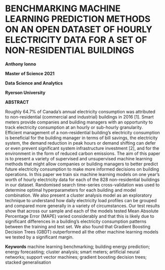 # BENCHMARKING MACHINE LEARNING PREDICTION METHODS ON AN OPEN DATASET OF HOURLY ELECTRICITY DATA FOR A SET OF NON-RESIDENTIAL BUILDINGS

**Anthony Ionno** 

**Master of Science 2021**

**Data Science and Analytics**

**Ryerson University** 

**ABSTRACT**

Roughly 64.7% of Canada’s annual electricity consumption was attributed to non-residential (commercial and industrial) buildings in 2016 [1]. Smart meters provide companies and building managers with an opportunity to track electricity consumption at an hourly or sub-hourly granularity. Efficient management of a non-residential building’s electricity consumption is beneficial for the building manager in terms of bill savings, the electricity system, the demand reduction in peak hours or demand shifting can defer or even prevent significant system infrastructure investment [2], and for the environment in the form of reduced carbon emissions. The aim of this paper is to present a variety of supervised and unsupervised machine learning methods that might allow companies or building managers to better predict future electricity consumption to make more informed decisions on building operations. In this paper we train six machine learning models on one year’s worth of hourly electricity data for each of the 828 non-residential buildings in our dataset. Randomised search time-series cross-validation was used to determine optimal hyperparameters for each building and model combination. We also present a cluster analysis model as an exploratory technique to understand how daily electricity load profiles can be grouped and compared more generally in a variety of circumstances. Our test results show that across our sample and each of the models tested Mean Absolute Percentage Error (MAPE) varied considerably and that this is likely due to significant differences in a building’s electricity consumption patterns between the training and test set. We also found that Gradient Boosting Decision Trees (GBDT) outperformed all the other machine learning models we tested by a significant margin.

**Keywords**
machine learning benchmarking; building energy prediction; energy forecasting; cluster analysis; smart meters; artificial neural networks; support vector machines; gradient boosting decision trees; stacked generalisation
